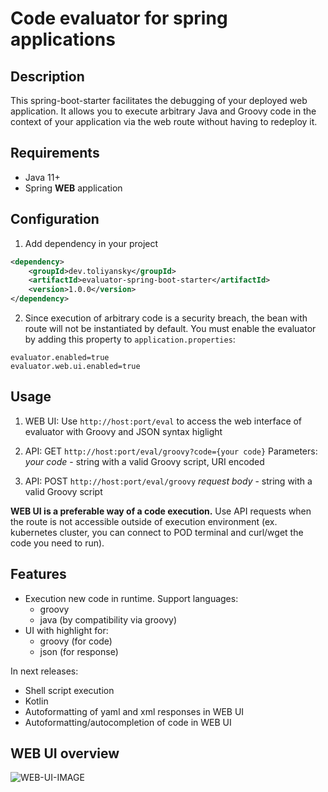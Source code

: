 # Code evaluator for spring applications

## Description

This spring-boot-starter facilitates the debugging of your deployed web application. It allows you to execute arbitrary Java and Groovy code in the context of your application via the web route without having to redeploy it.

## Requirements

- Java 11+
- Spring __WEB__ application

## Configuration

1) Add dependency in your project

```xml
<dependency>
    <groupId>dev.toliyansky</groupId>
    <artifactId>evaluator-spring-boot-starter</artifactId>
    <version>1.0.0</version>
</dependency>
```

2) Since execution of arbitrary code is a security breach, the bean with route will not be instantiated by default. 
   You must enable the evaluator by adding this property to ```application.properties```:

```properties
evaluator.enabled=true
evaluator.web.ui.enabled=true
```

## Usage

1) WEB UI: Use ```http://host:port/eval``` to access the web interface of evaluator with Groovy and JSON syntax higlight

2) API: GET ```http://host:port/eval/groovy?code={your code}```
Parameters:
_your code_ - string with a valid Groovy script, URI encoded

3) API: POST ```http://host:port/eval/groovy```
_request body_ - string with a valid Groovy script

**WEB UI is a preferable way of a code execution.** Use API requests when the route is not accessible outside of execution environment (ex. kubernetes cluster, you can connect to POD terminal and curl/wget the code you need to run).  

## Features

- Execution new code in runtime. Support languages:
    - groovy
    - java (by compatibility via groovy)
- UI with highlight for:
    - groovy (for code)
    - json (for response)

In next releases:

- Shell script execution
- Kotlin
- Autoformatting of yaml and xml responses in WEB UI
- Autoformatting/autocompletion of code in WEB UI

## WEB UI overview

![WEB-UI-IMAGE](https://i.ibb.co/gj5GtJH/Evaluator-spring-boot-starter.png)
